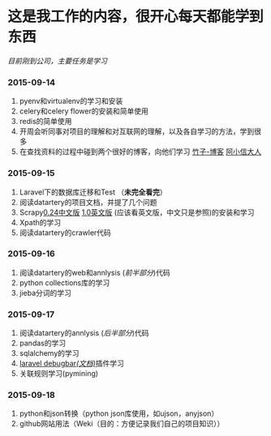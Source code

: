 # 这是我工作的内容，很开心每天都能学到东西 #
_目前刚到公司，主要任务是学习_
### 2015-09-14 ###
1. pyenv和virtualenv的学习和安装
2. celery和celery flower的安装和简单使用
3. redis的简单使用
4. 开周会听同事对项目的理解和对互联网的理解，以及各自学习的方法，学到很多
5. 在查找资料的过程中碰到两个很好的博客，向他们学习
   [竹子-博客](http://www.cnblogs.com/peida/) [阿小信大人](http://note.axiaoxin.com/index.html)

### 2015-09-15 ###
1. Laravel下的数据库迁移和Test （**未完全看完**）
2. 阅读datartery的项目文档，并提了几个问题
3. Scrapy[0.24中文版](https://scrapy-chs.readthedocs.org/zh_CN/0.24/)        [1.0英文版](http://doc.scrapy.org/en/1.0/index.html) (应该看英文版，中文只是参照)的安装和学习
4. Xpath的学习
5. 阅读datartery的crawler代码

### 2015-09-16 ###
1. 阅读datartery的web和annlysis (_前半部分_)代码
2. python collections库的学习
3. jieba分词的学习

### 2015-09-17 ###
1. 阅读datartery的annlysis (_后半部分_)代码
2. pandas的学习
3. sqlalchemy的学习
4. [laravel debugbar](https://github.com/barryvdh/laravel-debugbar)[_(文档)_](http://phpdebugbar.com/docs/)插件学习
5. 关联规则学习(pymining)

### 2015-09-18 ###
1. python和json转换（python json库使用，如ujson，anyjson）
2. github网站用法（Weki（目的：方便记录我们自己的项目知识））
